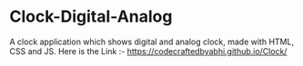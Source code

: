 # Clock-Digital-Analog
 A clock application which shows digital and analog clock, made with HTML, CSS and JS.
 Here is the Link :- https://codecraftedbyabhi.github.io/Clock/
